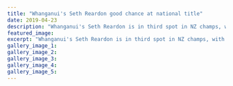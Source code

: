 ```yaml
---
title: "Whanganui's Seth Reardon good chance at national title"
date: 2019-04-23
description: "Whanganui's Seth Reardon is in third spot in NZ champs, with rivals heading overseas, may have a shot..."
featured_image: 
excerpt: "Whanganui's Seth Reardon is in third spot in NZ champs, with rivals heading overseas, may have a shot."
gallery_image_1: 
gallery_image_2: 
gallery_image_3: 
gallery_image_4: 
gallery_image_5: 
---
```


